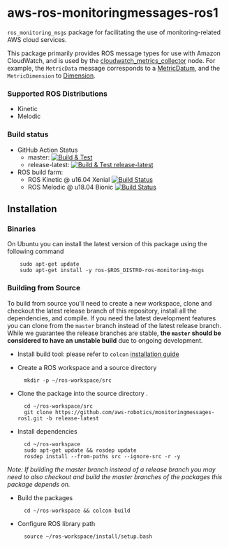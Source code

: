 # aws-ros-monitoringmessages-ros1
`ros_monitoring_msgs` package for facilitating the use of monitoring-related AWS cloud services.

This package primarily provides ROS message types for use with Amazon CloudWatch, and is used by the [cloudwatch_metrics_collector](https://github.com/aws-robotics/cloudwatchmetrics-ros1) node. 
For example, the `MetricData` message corresponds to a [MetricDatum](https://docs.aws.amazon.com/AmazonCloudWatch/latest/APIReference/API_MetricDatum.html), and the `MetricDimension` to [Dimension](https://docs.aws.amazon.com/AmazonCloudWatch/latest/APIReference/API_Dimension.html). 

### Supported ROS Distributions
* Kinetic
* Melodic

### Build status
* GitHub Action Status
     * master: [![Build & Test](https://github.com/aws-robotics/monitoringmessages-ros1/workflows/Build%20&%20Test/badge.svg?branch=master&event=schedule)](https://github.com/aws-robotics/monitoringmessages-ros1/actions?query=workflow%3A"Build+%26+Test"+event%3Aschedule)
     * release-latest: [![Build & Test release-latest](https://github.com/aws-robotics/monitoringmessages-ros1/workflows/Build%20&%20Test%20release-latest/badge.svg?branch=master&event=schedule)](https://github.com/aws-robotics/monitoringmessages-ros1/actions?query=workflow%3A"Build+%26+Test+release-latest"+event%3Aschedule)
* ROS build farm:
    * ROS Kinetic @ u16.04 Xenial [![Build Status](http://build.ros.org/job/Kbin_uX64__ros_monitoring_msgs__ubuntu_xenial_amd64__binary/badge/icon)](http://build.ros.org/job/Kbin_uX64__ros_monitoring_msgs__ubuntu_xenial_amd64__binary)
    * ROS Melodic @ u18.04 Bionic [![Build Status](http://build.ros.org/job/Mbin_uB64__ros_monitoring_msgs__ubuntu_bionic_amd64__binary/badge/icon)](http://build.ros.org/job/Mbin_uB64__ros_monitoring_msgs__ubuntu_bionic_amd64__binary)


## Installation

### Binaries
On Ubuntu you can install the latest version of this package using the following command

        sudo apt-get update
        sudo apt-get install -y ros-$ROS_DISTRO-ros-monitoring-msgs

### Building from Source

To build from source you'll need to create a new workspace, clone and checkout the latest release branch of this repository, install all the dependencies, and compile. If you need the latest development features you can clone from the `master` branch instead of the latest release branch. While we guarantee the release branches are stable, __the `master` should be considered to have an unstable build__ due to ongoing development. 

- Install build tool: please refer to `colcon` [installation guide](https://colcon.readthedocs.io/en/released/user/installation.html)

- Create a ROS workspace and a source directory

        mkdir -p ~/ros-workspace/src

- Clone the package into the source directory . 

        cd ~/ros-workspace/src
        git clone https://github.com/aws-robotics/monitoringmessages-ros1.git -b release-latest

- Install dependencies

        cd ~/ros-workspace 
        sudo apt-get update && rosdep update
        rosdep install --from-paths src --ignore-src -r -y
        
_Note: If building the master branch instead of a release branch you may need to also checkout and build the master branches of the packages this package depends on._

- Build the packages

        cd ~/ros-workspace && colcon build

- Configure ROS library path

        source ~/ros-workspace/install/setup.bash
